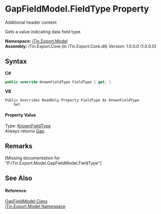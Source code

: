 # GapFieldModel.FieldType Property 
Additional header content 

Gets a value indicating data field type.

**Namespace:**&nbsp;<a href="N_iTin_Export_Model">iTin.Export.Model</a><br />**Assembly:**&nbsp;iTin.Export.Core (in iTin.Export.Core.dll) Version: 1.0.0.0 (1.0.0.0)

## Syntax

**C#**<br />
``` C#
public override KnownFieldType FieldType { get; }
```

**VB**<br />
``` VB
Public Overrides ReadOnly Property FieldType As KnownFieldType
	Get
```


#### Property Value
Type: <a href="T_iTin_Export_Model_KnownFieldType">KnownFieldType</a><br />Always returns <a href="T_iTin_Export_Model_KnownFieldType">Gap</a>.

## Remarks
\[Missing <remarks> documentation for "P:iTin.Export.Model.GapFieldModel.FieldType"\]

## See Also


#### Reference
<a href="T_iTin_Export_Model_GapFieldModel">GapFieldModel Class</a><br /><a href="N_iTin_Export_Model">iTin.Export.Model Namespace</a><br />